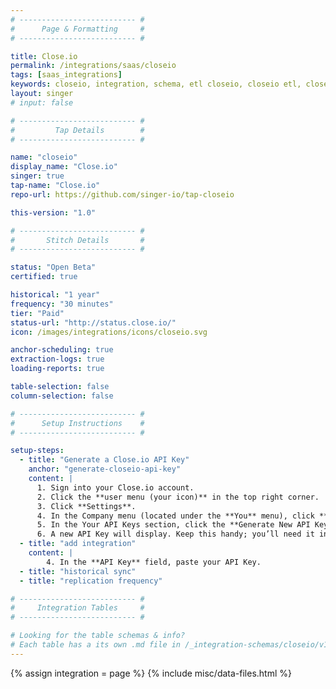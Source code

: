 ```yaml
---
# -------------------------- #
#      Page & Formatting     #
# -------------------------- #

title: Close.io
permalink: /integrations/saas/closeio
tags: [saas_integrations]
keywords: closeio, integration, schema, etl closeio, closeio etl, closeio schema
layout: singer
# input: false

# -------------------------- #
#         Tap Details        #
# -------------------------- #

name: "closeio"
display_name: "Close.io"
singer: true
tap-name: "Close.io"
repo-url: https://github.com/singer-io/tap-closeio

this-version: "1.0"

# -------------------------- #
#       Stitch Details       #
# -------------------------- #

status: "Open Beta"
certified: true

historical: "1 year"
frequency: "30 minutes"
tier: "Paid"
status-url: "http://status.close.io/"
icon: /images/integrations/icons/closeio.svg

anchor-scheduling: true
extraction-logs: true
loading-reports: true

table-selection: false
column-selection: false

# -------------------------- #
#      Setup Instructions    #
# -------------------------- #

setup-steps:
  - title: "Generate a Close.io API Key"
    anchor: "generate-closeio-api-key"
    content: |
      1. Sign into your Close.io account.
      2. Click the **user menu (your icon)** in the top right corner.
      3. Click **Settings**.
      4. In the Company menu (located under the **You** menu), click **Your API Keys**.
      5. In the Your API Keys section, click the **Generate New API Key** button.
      6. A new API Key will display. Keep this handy; you’ll need it in the next step.
  - title: "add integration"
    content: |
        4. In the **API Key** field, paste your API Key.
  - title: "historical sync"
  - title: "replication frequency"

# -------------------------- #
#     Integration Tables     #
# -------------------------- #

# Looking for the table schemas & info?
# Each table has a its own .md file in /_integration-schemas/closeio/v1
---
```

{% assign integration = page %}
{% include misc/data-files.html %}